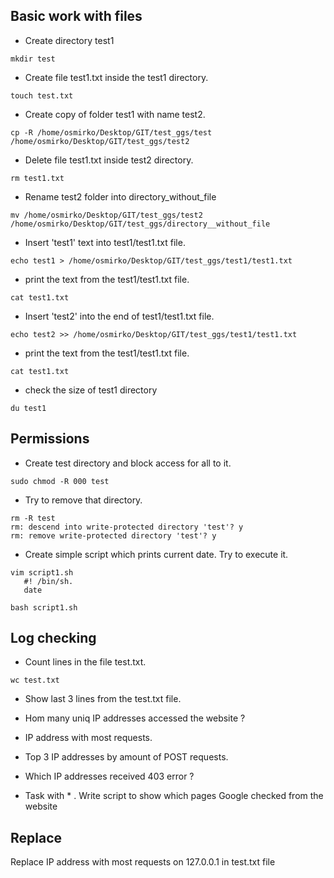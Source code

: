 ##  Basic work with files

- Create directory test1

```console
mkdir test
```

- Create file test1.txt inside the test1 directory.
```console
touch test.txt
```

-   Create copy of folder test1 with name test2.  
```console
cp -R /home/osmirko/Desktop/GIT/test_ggs/test /home/osmirko/Desktop/GIT/test_ggs/test2
```
-    Delete file test1.txt inside test2 directory.
```console
rm test1.txt
```
-    Rename test2 folder into directory_without_file
```console
mv /home/osmirko/Desktop/GIT/test_ggs/test2 /home/osmirko/Desktop/GIT/test_ggs/directory__without_file
```
-    Insert 'test1' text into test1/test1.txt file.
```console
echo test1 > /home/osmirko/Desktop/GIT/test_ggs/test1/test1.txt 
```
-    print the text from the test1/test1.txt file.
```console
cat test1.txt
```
-    Insert 'test2' into the end of test1/test1.txt file.
```console
echo test2 >> /home/osmirko/Desktop/GIT/test_ggs/test1/test1.txt
```
-    print the text from the test1/test1.txt file.
```console
cat test1.txt
```
- check the size of test1 directory
```console
du test1
```
## Permissions

-   Create test directory and block access for all to it.
```console
sudo chmod -R 000 test
```
-   Try to remove that directory.
```console
rm -R test
rm: descend into write-protected directory 'test'? y
rm: remove write-protected directory 'test'? y
```
-    Create simple script which prints current date. Try to execute it.
```console
vim script1.sh
   #! /bin/sh.
   date

bash script1.sh
```

## Log checking

-  Count lines in the file test.txt.
```console
wc test.txt
```
- Show last 3 lines from the test.txt file. 


-  Hom many uniq IP addresses accessed the website ? 


-  IP address with most requests.


-  Top 3 IP addresses by amount of POST requests.


-  Which IP addresses received 403 error ? 


- Task with * . Write script to show which pages Google checked from the website 

## Replace

Replace IP address with most requests on 127.0.0.1 in test.txt file 
